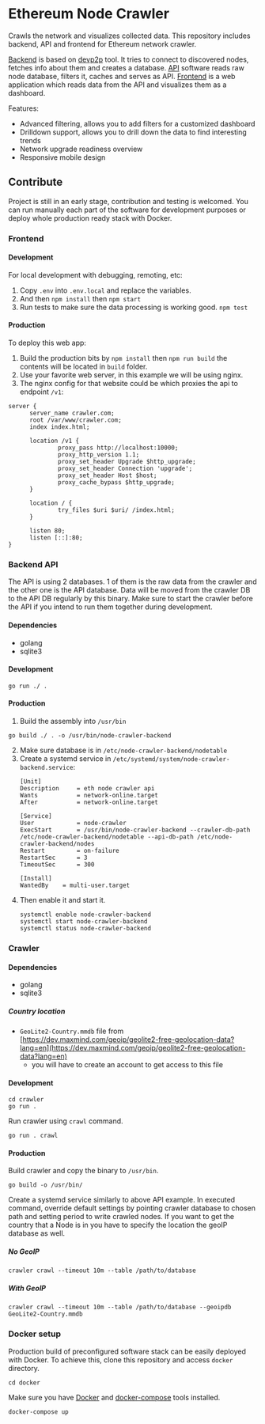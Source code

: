 # Ethereum Node Crawler

Crawls the network and visualizes collected data. This repository includes backend, API and frontend for Ethereum network crawler. 

[Backend](./crawler) is based on [devp2p](https://github.com/ethereum/go-ethereum/tree/master/cmd/devp2p) tool. It tries to connect to discovered nodes, fetches info about them and creates a database. [API](./api) software reads raw node database, filters it, caches and serves as API. [Frontend](./frontend) is a web application which reads data from the API and visualizes them as a dashboard. 

Features:
- Advanced filtering, allows you to add filters for a customized dashboard
- Drilldown support, allows you to drill down the data to find interesting trends
- Network upgrade readiness overview
- Responsive mobile design 

## Contribute

Project is still in an early stage, contribution and testing is welcomed. You can run manually each part of the software for development purposes or deploy whole production ready stack with Docker. 

### Frontend 
#### Development
For local development with debugging, remoting, etc:
1. Copy `.env` into `.env.local` and replace the variables. 
1. And then `npm install` then `npm start`
1. Run tests to make sure the data processing is working good. `npm test`

#### Production
To deploy this web app:
1. Build the production bits by `npm install` then `npm run build` the contents will be located in `build` folder. 
1. Use your favorite web server, in this example we will be using nginx.
1. The nginx config for that website could be which proxies the api to endpoint `/v1`:
  ```
  server {
        server_name crawler.com;
        root /var/www/crawler.com;
        index index.html;

        location /v1 {
                proxy_pass http://localhost:10000;
                proxy_http_version 1.1;
                proxy_set_header Upgrade $http_upgrade;
                proxy_set_header Connection 'upgrade';
                proxy_set_header Host $host;
                proxy_cache_bypass $http_upgrade;
        }

        location / {
                try_files $uri $uri/ /index.html;
        }

        listen 80;
        listen [::]:80;
  }
  ```

### Backend API

The API is using 2 databases. 1 of them is the raw data from the crawler and the other one is the API database.
Data will be moved from the crawler DB to the API DB regularly by this binary.
Make sure to start the crawler before the API if you intend to run them together during development.

#### Dependencies

- golang
- sqlite3

#### Development
```
go run ./ .
```

#### Production

1. Build the assembly into `/usr/bin`
  ```
  go build ./ . -o /usr/bin/node-crawler-backend
  ```
2. Make sure database is in `/etc/node-crawler-backend/nodetable`
3. Create a systemd service in `/etc/systemd/system/node-crawler-backend.service`:
   ```
   [Unit]
   Description     = eth node crawler api
   Wants           = network-online.target
   After           = network-online.target

   [Service]
   User            = node-crawler
   ExecStart       = /usr/bin/node-crawler-backend --crawler-db-path /etc/node-crawler-backend/nodetable --api-db-path /etc/node-crawler-backend/nodes
   Restart         = on-failure
   RestartSec      = 3
   TimeoutSec      = 300

   [Install]
   WantedBy    = multi-user.target
   ```
4. Then enable it and start it.
   ```
   systemctl enable node-crawler-backend
   systemctl start node-crawler-backend
   systemctl status node-crawler-backend
   ```
### Crawler

#### Dependencies

- golang
- sqlite3

##### Country location

- `GeoLite2-Country.mmdb` file from [https://dev.maxmind.com/geoip/geolite2-free-geolocation-data?lang=en](https://dev.maxmind.com/geoip/geolite2-free-geolocation-data?lang=en)
	- you will have to create an account to get access to this file

#### Development

```
cd crawler
go run .
```
Run crawler using `crawl` command. 
```
go run . crawl
```
#### Production

Build crawler and copy the binary to `/usr/bin`. 
```
go build -o /usr/bin/
```
Create a systemd service similarly to above API example. In executed command, override default settings by pointing crawler database to chosen path and setting period to write crawled nodes. 
If you want to get the country that a Node is in you have to specify the location the geoIP database as well.

##### No GeoIP
```
crawler crawl --timeout 10m --table /path/to/database
```
##### With GeoIP

```
crawler crawl --timeout 10m --table /path/to/database --geoipdb GeoLite2-Country.mmdb
```

### Docker setup

Production build of preconfigured software stack can be easily deployed with Docker. To achieve this, clone this repository and access `docker` directory. 

```
cd docker
```
Make sure you have [Docker](https://github.com/docker/docker-ce/releases) and [docker-compose](https://github.com/docker/compose/releases) tools installed. 
```
docker-compose up
```



